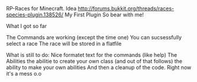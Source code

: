 RP-Races for Minecraft. Idea http://forums.bukkit.org/threads/races-species-plugin.138526/
My First Plugin
So bear with me!

What I got so far

The Commands are working (except the time one)
You can sucsessfully select a race
The race will be stored in a flatfile


What is still to do:
Nice formatet text for the commands (like help)
The Abilities
the abilitie to create your own class
(and out of that follows)
the ability to make your own abilities
And then a cleanup of the code. Right now it's a mess o.o
